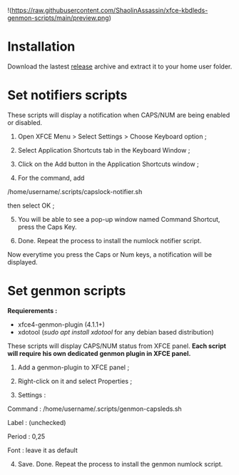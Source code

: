 !(https://raw.githubusercontent.com/ShaolinAssassin/xfce-kbdleds-genmon-scripts/main/preview.png)

# Installation

Download the lastest [release](https://github.com/ShaolinAssassin/xfce-kbdleds-genmon-scripts/releases) archive and extract it to your home user folder.

# Set notifiers scripts

These scripts will display a notification when CAPS/NUM are being enabled or disabled.

1. Open XFCE Menu > Select Settings > Choose Keyboard option ;

2. Select Application Shortcuts tab in the Keyboard Window ;

3. Click on the Add button in the Application Shortcuts window ;
4. For the command, add
>>
/home/username/.scripts/capslock-notifier.sh

then select OK ;

5. You will be able to see a pop-up window named Command Shortcut, press the Caps Key.

6. Done. Repeat the process to install the numlock notifier script.

Now everytime you press the Caps or Num keys, a notification will be displayed.

# Set genmon scripts

**Requierements :**
- xfce4-genmon-plugin (4.1.1+)
- xdotool (_sudo apt install xdotool_ for any debian based distribution)

These scripts will display CAPS/NUM status from XFCE panel. **Each script will require his own dedicated genmon plugin in XFCE panel.**

1. Add a genmon-plugin to XFCE panel ;

2. Right-click on it and select Properties ;

3. Settings :
>>
Command : /home/username/.scripts/genmon-capsleds.sh
>>
Label : (unchecked)
>>
Period : 0,25
>>
Font : leave it as default

4. Save. Done. Repeat the process to install the genmon numlock script.
